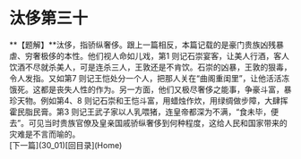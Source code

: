 <h1 class="break">汰侈第三十</h1>
**【题解】**汰侈，指骄纵奢侈。跟上一篇相反，本篇记载的是豪门贵族凶残暴虐、穷奢极侈的本性。他们视人命如儿戏，第1 则记石崇宴客，让美人行酒，客人饮酒不尽就杀美人，可是连杀三人，王敦还是不肯饮。石崇的凶暴，王敦的狠毒，令人发指。又如第7 则记王恺处分一个人，把那人关在“曲阁重闺里”，让他活活冻饿死。这都是丧失人性的作为。另一方面，他们又极尽奢侈之能事，争豪斗富，暴珍天物。例如第4、8 则记石崇和王恺斗富，用蜡烛作炊，用绿绸做步障，大肆挥霍民脂民膏。第3 则记王武子家以人乳喂猪，连皇帝都深为不满，“食未毕，便去”。可见当时贵族官僚及皇亲国戚骄纵奢侈到何种程度，这给人民和国家带来的灾难是不言而喻的。
<br>[下一篇](30_01)[回目录](Home)
